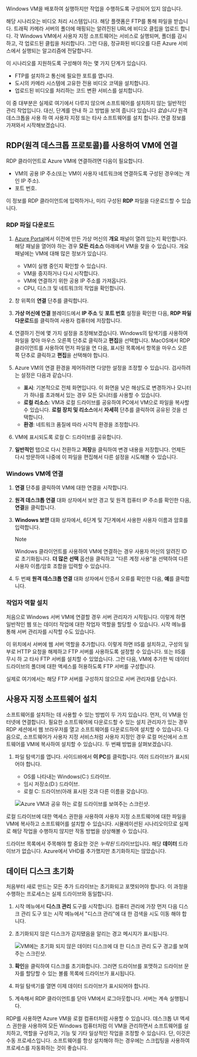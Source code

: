 Windows VM을 배포하여 실행하지만 작업을 수행하도록 구성되어 있지 않습니다.

해당 시나리오는 비디오 처리 시스템입니다. 해당 플랫폼은 FTP를 통해 파일을 받습니다. 트래픽 카메라 서버의 폴더에 매핑되는 알려진된 URL에 비디오 클립을 업로드 합니다. 각 Windows VM에서 사용자 지정 소프트웨어는 서비스로 실행되며, 폴더를 감시하고, 각 업로드된 클립을 처리합니다. 그런 다음, 정규화된 비디오를 다른 Azure 서비스에서 실행되는 알고리즘에 전달합니다.

이 시나리오를 지원하도록 구성해야 하는 몇 가지 단계가 있습니다.

- FTP를 설치하고 통신에 필요한 포트를 엽니다.
- 도시의 카메라 시스템에 고유한 전용 비디오 코덱을 설치합니다.
- 업로드된 비디오를 처리하는 코드 변환 서비스를 설치합니다.

이 중 대부분은 실제로 여기에서 다루지 않으며 소프트웨어를 설치하지 않는 일반적인 관리 작업입니다. 대신, 단계를 안내 하 고 방법을 보여 줍니다 있습니다 _없습니다_ 원격 데스크톱을 사용 하 여 사용자 지정 또는 타사 소프트웨어를 설치 합니다. 연결 정보를 가져와서 시작해보겠습니다.

## <a name="connect-to-the-vm-with-remote-desktop-protocol"></a>RDP(원격 데스크톱 프로토콜)를 사용하여 VM에 연결

RDP 클라이언트로 Azure VM에 연결하려면 다음이 필요합니다.

- VM의 공용 IP 주소(또는 VM이 사용자 네트워크에 연결하도록 구성된 경우에는 개인 IP 주소).
- 포트 번호.

이 정보를 RDP 클라이언트에 입력하거나, 미리 구성된 **RDP** 파일을 다운로드할 수 있습니다.

### <a name="download-the-rdp-file"></a>RDP 파일 다운로드

1. [Azure Portal](https://portal.azure.com?azure-portal=true)에서 이전에 만든 가상 머신의 **개요** 패널이 열려 있는지 확인합니다. 해당 패널을 열어야 하는 경우 **모든 리소스** 아래에서 VM을 찾을 수 있습니다. 개요 패널에는 VM에 대해 많은 정보가 있습니다.

    - VM이 실행 중인지 확인할 수 있습니다.
    - VM을 중지하거나 다시 시작합니다.
    - VM에 연결하기 위한 공용 IP 주소를 가져옵니다.
    - CPU, 디스크 및 네트워크의 작업을 확인합니다.

1. 창 위쪽의 **연결** 단추를 클릭합니다.

1. **가상 머신에 연결** 블레이드에서 **IP 주소** 및 **포트 번호** 설정을 확인한 다음, **RDP 파일 다운로드**를 클릭하여 사용자 컴퓨터에 저장합니다.

1. 연결하기 전에 몇 가지 설정을 조정해보겠습니다. Windows의 탐색기를 사용하여 파일을 찾아 마우스 오른쪽 단추로 클릭하고 **편집**을 선택합니다. MacOS에서 RDP 클라이언트를 사용하여 먼저 파일을 연 다음, 표시된 목록에서 항목을 마우스 오른쪽 단추로 클릭하고 **편집**을 선택해야 합니다.

1. Azure VM의 연결 환경을 제어하려면 다양한 설정을 조정할 수 있습니다. 검사하려는 설정은 다음과 같습니다.

    - **표시**: 기본적으로 전체 화면입니다. 이 화면을 낮은 해상도로 변경하거나 모니터가 하나를 초과해서 있는 경우 모든 모니터를 사용할 수 있습니다.
    - **로컬 리소스**: VM과 로컬 드라이브를 공유하여 PC에서 VM으로 파일을 복사할 수 있습니다. **로컬 장치 및 리소스**에서 **자세히** 단추를 클릭하여 공유된 것을 선택합니다.
    - **환경**: 네트워크 품질에 따라 시각적 환경을 조정합니다.

1. VM에 표시되도록 로컬 C: 드라이브를 공유합니다.

1. **일반적인** 탭으로 다시 전환하고 **저장**을 클릭하여 변경 내용을 저장합니다. 언제든 다시 방문하여 나중에 이 파일을 편집해서 다른 설정을 시도해볼 수 있습니다.

### <a name="connect-to-the-windows-vm"></a>Windows VM에 연결

1. **연결** 단추를 클릭하여 VM에 대한 연결을 시작합니다.

1. **원격 데스크톱 연결** 대화 상자에서 보안 경고 및 원격 컴퓨터 IP 주소를 확인한 다음, **연결**을 클릭합니다.

1. **Windows 보안** 대화 상자에서, 6단계 및 7단계에서 사용한 사용자 이름과 암호를 입력합니다.

    > [!NOTE]
    > Windows 클라이언트를 사용하여 VM에 연결하는 경우 사용자 머신의 알려진 ID로 초기화됩니다. **더 많은 선택** 옵션을 클릭하고 "다른 계정 사용"을 선택하여 다른 사용자 이름/암호 조합을 입력할 수 있습니다.

1. 두 번째 **원격 데스크톱 연결** 대화 상자에서 인증서 오류를 확인한 다음, **예**를 클릭합니다.

### <a name="install-worker-roles"></a>작업자 역할 설치

처음으로 Windows 서버 VM에 연결할 경우 서버 관리자가 시작됩니다. 이렇게 하면 일반적인 웹 또는 데이터 작업에 대한 작업자 역할을 할당할 수 있습니다. 시작 메뉴를 통해 서버 관리자를 시작할 수도 있습니다.

이 위치에서 서버에 웹 서버 역할을 추가합니다. 이렇게 하면 IIS를 설치하고, 구성의 일부로 HTTP 요청을 해제하고 FTP 서버를 사용하도록 설정할 수 있습니다. 또는 IIS를 무시 하 고 타사 FTP 서버를 설치할 수 있었습니다. 그런 다음, VM에 추가한 빅 데이터 드라이브의 폴더에 대한 액세스를 허용하도록 FTP 서버를 구성합니다.

실제로 여기에서는 해당 FTP 서버를 구성하지 않으므로 서버 관리자를 닫습니다.

## <a name="install-custom-software"></a>사용자 지정 소프트웨어 설치

소프트웨어를 설치하는 데 사용할 수 있는 방법이 두 가지 있습니다. 먼저, 이 VM을 인터넷에 연결합니다. 필요한 소프트웨어에 다운로드할 수 있는 설치 관리자가 있는 경우 RDP 세션에서 웹 브라우저를 열고 소프트웨어를 다운로드하여 설치할 수 있습니다. 다음으로, 소프트웨어가 사용자 지정 서비스처럼 사용자 지정인 경우 로컬 머신에서 소프트웨어를 VM에 복사하여 설치할 수 있습니다. 두 번째 방법을 살펴보겠습니다.

1. 파일 탐색기를 엽니다. 사이드바에서 **이 PC**를 클릭합니다. 여러 드라이브가 표시되어야 합니다.

    - OS를 나타내는 Windows(C:) 드라이브.
    - 임시 저장소(D:) 드라이브.
    - 로컬 C: 드라이브(아래 표시된 것과 다른 이름을 갖습니다).

    ![Azure VM과 공유 하는 로컬 드라이브를 보여주는 스크린샷.](../media/6-drive-list.png)

로컬 드라이브에 대한 액세스 권한을 사용하여 사용자 지정 소프트웨어에 대한 파일을 VM에 복사하고 소프트웨어를 설치할 수 있습니다. 시뮬레이션된 시나리오이므로 실제로 해당 작업을 수행하지 않지만 작동 방법을 상상해볼 수 있습니다.

드라이브 목록에서 주목해야 할 중요한 것은 _누락된_ 드라이브입니다. 해당 **데이터** 드라이브가 없습니다. Azure에서 VHD를 추가했지만 초기화하지는 않았습니다.

## <a name="initialize-data-disks"></a>데이터 디스크 초기화

처음부터 새로 만드는 모든 추가 드라이브는 초기화되고 포맷되어야 합니다. 이 과정을 수행하는 프로세스는 실제 드라이브와 동일합니다.

1. 시작 메뉴에서 **디스크 관리** 도구를 시작합니다. 컴퓨터 관리에 가장 먼저 다음 디스크 관리 도구 또는 시작 메뉴에서 "디스크 관리"에 대 한 검색을 시도 이동 해야 합니다.

1. 초기화되지 않은 디스크가 감지됐음을 알리는 경고 메시지가 표시됩니다.

    ![VM에는 초기화 되지 않은 데이터 디스크에 대 한 디스크 관리 도구 경고를 보여주는 스크린샷.](../media/6-disk-management.png)

1. **확인**을 클릭하여 디스크를 초기화합니다. 그러면 드라이브를 포맷하고 드라이브 문자를 할당할 수 있는 볼륨 목록에 드라이브가 표시됩니다.

1. 파일 탐색기를 열면 이제 데이터 드라이브가 표시되어야 합니다.

1. 계속해서 RDP 클라이언트를 닫아 VM에서 로그아웃합니다. 서버는 계속 실행됩니다.

RDP를 사용하면 Azure VM을 로컬 컴퓨터처럼 사용할 수 있습니다. 데스크톱 UI 액세스 권한을 사용하여 모든 Windows 컴퓨터처럼 이 VM을 관리하면서 소프트웨어를 설치하고, 역할을 구성하고, 기능 및 기타 일상적인 작업을 조정할 수 있습니다. 단, 이것은 수동 프로세스입니다. 소프트웨어를 항상 설치해야 하는 경우에는 스크립팅을 사용하여 프로세스를 자동화하는 것이 좋습니다.